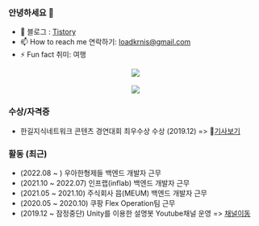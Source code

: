### 안녕하세요 👋

- 👯 블로그 : [Tistory](https://charming-kyu.tistory.com/)
- 📫 How to reach me 연락하기: loadkrnis@gmail.com
- ⚡ Fun fact 취미: 여행

<div align="center">
 <div><a href="https://hits.seeyoufarm.com"><img src="https://hits.seeyoufarm.com/api/count/incr/badge.svg?url=https%3A%2F%2Fgithub.com%2Floadkrnis&count_bg=%2379C83D&title_bg=%23555555&icon=&icon_color=%23E7E7E7&title=hits&edge_flat=false"/></a>
  </div>
  <br>
  <div>
  <img src="https://github-readme-stats.vercel.app/api?username=loadkrnis&show_icons=true&theme=highcontrast">
  </div>
</div>

### 수상/자격증

- 한길지식네트워크 콘텐츠 경연대회 최우수상 수상 (2019.12) => 📰[기사보기](http://news.unn.net/news/articleView.html?idxno=223575)


### 활동 (최근)
- (2022.08 ~ ) 우아한형제들 백엔드 개발자 근무
- (2021.10 ~ 2022.07) 인프랩(inflab) 백엔드 개발자 근무
- (2021.05 ~ 2021.10) 주식회사 믐(MEUM) 백엔드 개발자 근무
- (2020.05 ~ 2020.10) 쿠팡 Flex Operation팀 근무 
- (2019.12 ~ 잠정중단) Unity를 이용한 설명봇 Youtube채널 운영 => [채널이동](https://www.youtube.com/channel/UCZfz6Hl6iE2zQZSH4s97QWQ/videos)


